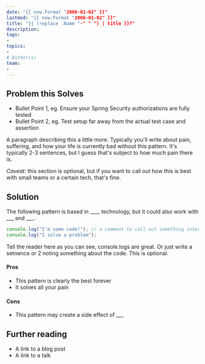 ```yaml
---
date: "{{ now.Format "2006-01-02" }}"
lastmod: "{{ now.Format "2006-01-02" }}"
title: "{{ (replace .Name "-" " ") | title }}?"
description:
tags:
-
topics:
- 
# Author(s)
team:
-
---
```


## Problem this Solves

- Bullet Point 1, eg. Ensure your Spring Security authorizations are fully tested
- Bullet Point 2, eg. Test setup far away from the actual test case and assertion

A paragraph describing this a little more. Typically you'll write about pain, suffering, and how your life is currently bad without this pattern.
It's typically 2-3 sentences, but I guess that's subject to how much pain there is.

_Caveat_: this section is optional, but if you want to call out how this is best with small teams or a certain tech, that's fine.

## Solution

The following pattern is based in ____ technology, but it could also work with  ___ and ___.

```javascript
console.log("I'm some code!"); // a comment to call out something interesting
console.log("I solve a problem");
```

Tell the reader here as you can see, console.logs are great. Or just write a setnence or 2 noting something about the code. This is optional.

#### Pros

- This pattern is clearly the best forever
- It solves all your pain

#### Cons
- This pattern may create a side effect of ___

## Further reading
- A link to a blog post
- A link to a talk

